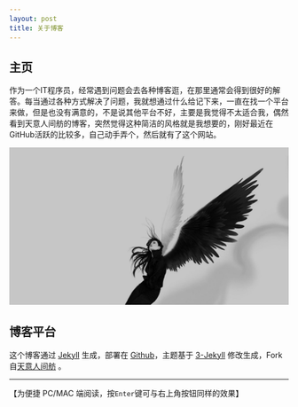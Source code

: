 ```yaml
---
layout: post
title: 关于博客
---
```


## **主页**


作为一个IT程序员，经常遇到问题会去各种博客逛，在那里通常会得到很好的解答。每当通过各种方式解决了问题，我就想通过什么给记下来，一直在找一个平台来做，但是也没有满意的，不是说其他平台不好，主要是我觉得不太适合我，偶然看到天意人间舫的博客，突然觉得这种简洁的风格就是我想要的，刚好最近在GitHub活跃的比较多，自己动手弄个，然后就有了这个网站。


<img src="https://raw.githubusercontent.com/Changzhisong/Changzhisong.github.io/master/assets/images/home.jpg" alt="img">

## 博客平台

这个博客通过 [Jekyll](http://jekyllrb.com/) 生成，部署在 [Github](https://pages.github.com)，主题基于 [3-Jekyll](https://github.com/P233/3-Jekyll) 修改生成，Fork自[天意人间舫](https://github.com/nicejade/nicejade.github.io) 。


-----
【为便捷 PC/MAC 端阅读，按`Enter`键可与右上角按钮同样的效果】
